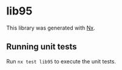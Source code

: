 # lib95

This library was generated with [Nx](https://nx.dev).

## Running unit tests

Run `nx test lib95` to execute the unit tests.
